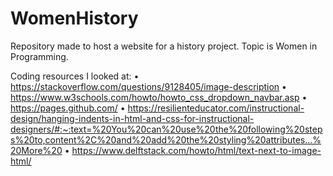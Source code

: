 # WomenHistory
Repository made to host a website for a history project. Topic is Women in Programming.

Coding resources I looked at:
	• https://stackoverflow.com/questions/9128405/image-description
	• https://www.w3schools.com/howto/howto_css_dropdown_navbar.asp
	• https://pages.github.com/
	• https://resilienteducator.com/instructional-design/hanging-indents-in-html-and-css-for-instructional-designers/#:~:text=%20You%20can%20use%20the%20following%20steps%20to,content%2C%20and%20add%20the%20styling%20attributes...%20More%20
    • https://www.delftstack.com/howto/html/text-next-to-image-html/
